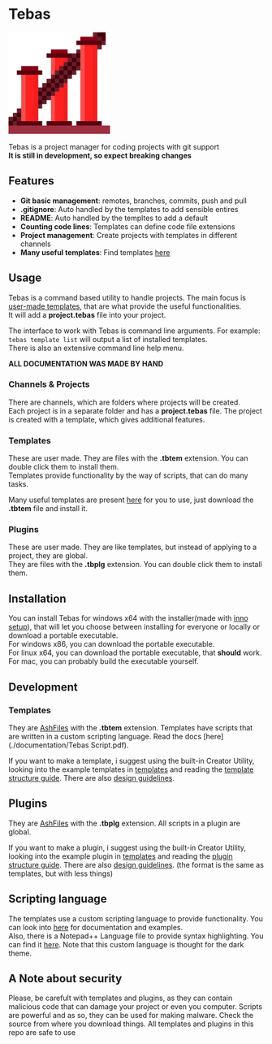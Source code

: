 # Tebas
<img src="res/icon.png" width="200"/>

Tebas is a project manager for coding projects with git support  
**It is still in development, so expect breaking changes**

## Features
- **Git basic management**: remotes, branches, commits, push and pull
- **.gitignore**: Auto handled by the templates to add sensible entires
- **README**: Auto handled by the templtes to add a default
- **Counting code lines**: Templates can define code file extensions
- **Project management**: Create projects with templates in different channels
- **Many useful templates**: Find templates [here](./templates)

## Usage
Tebas is a command based utility to handle projects. The main focus is [user-made templates](./templates), that are what provide the useful functionalities.  
It will add a **project.tebas** file into your project.

The interface to work with Tebas is command line arguments. For example:  
`tebas template list` will output a list of installed templates.  
There is also an extensive command line help menu.

**ALL DOCUMENTATION WAS MADE BY HAND**

### Channels & Projects
There are channels, which are folders where projects will be created.  
Each project is in a separate folder and has a **project.tebas** file.
The project is created with a template, which gives additional features.

### Templates
These are user made. They are files with the **.tbtem** extension. You can double click them to install them.  
Templates provide functionality by the way of scripts, that can do many tasks.

Many useful templates are present [here](./templates) for you to use, just download the **.tbtem** file and install it.

### Plugins
These are user made. They are like templates, but instead of applying to a project, they are global.  
They are files with the **.tbplg** extension. You can double click them to install them.

## Installation
You can install Tebas for windows x64 with the installer(made with [inno setup](https://jrsoftware.org/isinfo.php)), that will let you choose between installing for everyone or locally or download a portable executable.  
For windows x86, you can download the portable executable.  
For linux x64, you can download the portable executable, that **should** work.  
For mac, you can probably build the executable yourself.

## Development

### Templates
They are [AshFiles](https://github.com/Dumbelfo08/AshLib) with the **.tbtem** extension.
Templates have scripts that are written in a custom scripting language. Read the docs [here](./documentation/Tebas Script.pdf).

If you want to make a template, i suggest using the built-in Creator Utility, looking into the example templates in [templates](./templates) and reading the [template structure guide](./documentation/templateStructure.md). There are also [design guidelines](./documentation/templateGuidelines.md).

## Plugins
They are [AshFiles](https://github.com/Dumbelfo08/AshLib) with the **.tbplg** extension.
All scripts in a plugin are global.

If you want to make a plugin, i suggest using the built-in Creator Utility, looking into the example plugin in [templates](./templates) and reading the [plugin structure guide](./documentation/templateStructure.md). There are also [design guidelines](./documentation/templateGuidelines.md). (the format is the same as templates, but with less things)

## Scripting language
The templates use a custom scripting language to provide functionality. You can look into [here](./documentation/scripts) for documentation and examples.  
Also, there is a Notepad++ Language file to provide syntax highlighting. You can find it [here](./n++). Note that this custom language is thought for the dark theme.

## A Note about security
Please, be carefult with templates and plugins, as they can contain malicious code that can damage your project or even you computer. Scripts are powerful and as so, they can be used for making malware.
Check the source from where you download things. All templates and plugins in this repo are safe to use